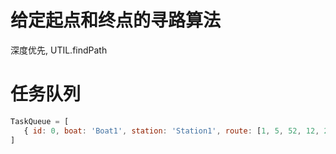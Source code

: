 # 给定起点和终点的寻路算法
深度优先, UTIL.findPath

# 任务队列
```js
TaskQueue = [
   { id: 0, boat: 'Boat1', station: 'Station1', route: [1, 5, 52, 12, 24] }
]
```